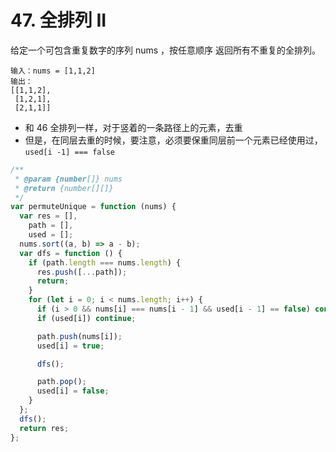 # 47. 全排列 II

给定一个可包含重复数字的序列 nums ，按任意顺序 返回所有不重复的全排列。

```
输入：nums = [1,1,2]
输出：
[[1,1,2],
 [1,2,1],
 [2,1,1]]
```

- 和 46 全排列一样，对于竖着的一条路径上的元素，去重
- 但是，在同层去重的时候，要注意，必须要保重同层前一个元素已经使用过， `used[i -1] === false`

```js
/**
 * @param {number[]} nums
 * @return {number[][]}
 */
var permuteUnique = function (nums) {
  var res = [],
    path = [],
    used = [];
  nums.sort((a, b) => a - b);
  var dfs = function () {
    if (path.length === nums.length) {
      res.push([...path]);
      return;
    }
    for (let i = 0; i < nums.length; i++) {
      if (i > 0 && nums[i] === nums[i - 1] && used[i - 1] == false) continue;
      if (used[i]) continue;

      path.push(nums[i]);
      used[i] = true;

      dfs();

      path.pop();
      used[i] = false;
    }
  };
  dfs();
  return res;
};
```
